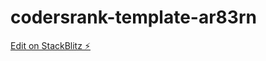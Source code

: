 # codersrank-template-ar83rn

[Edit on StackBlitz ⚡️](https://stackblitz.com/edit/codersrank-template-ar83rn)